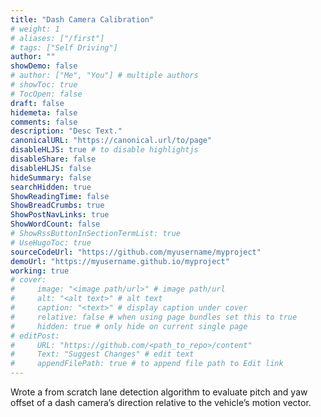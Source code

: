 ```yaml
---
title: "Dash Camera Calibration"
# weight: 1
# aliases: ["/first"]
# tags: ["Self Driving"]
author: ""
showDemo: false
# author: ["Me", "You"] # multiple authors
# showToc: true
# TocOpen: false
draft: false
hidemeta: false
comments: false
description: "Desc Text."
canonicalURL: "https://canonical.url/to/page"
disableHLJS: true # to disable highlightjs
disableShare: false
disableHLJS: false
hideSummary: false
searchHidden: true
ShowReadingTime: false
ShowBreadCrumbs: true
ShowPostNavLinks: true
ShowWordCount: false
# ShowRssButtonInSectionTermList: true
# UseHugoToc: true
sourceCodeUrl: "https://github.com/myusername/myproject"
demoUrl: "https://myusername.github.io/myproject"
working: true
# cover:
#     image: "<image path/url>" # image path/url
#     alt: "<alt text>" # alt text
#     caption: "<text>" # display caption under cover
#     relative: false # when using page bundles set this to true
#     hidden: true # only hide on current single page
# editPost:
#     URL: "https://github.com/<path_to_repo>/content"
#     Text: "Suggest Changes" # edit text
#     appendFilePath: true # to append file path to Edit link
---
```

Wrote a from scratch lane detection algorithm to evaluate pitch and yaw offset of a
dash camera’s direction relative to the vehicle’s motion vector.
